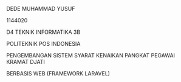 DEDE MUHAMMAD YUSUF

1144020

D4 TEKNIK INFORMATIKA 3B

POLITEKNIK POS INDONESIA

PENGEMBANGAN SISTEM SYARAT KENAIKAN PANGKAT PEGAWAI KRAMAT DJATI

BERBASIS WEB (FRAMEWORK LARAVEL)
